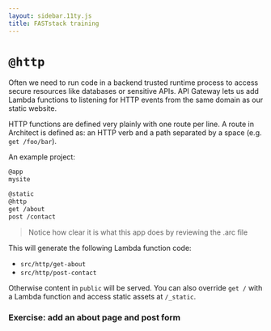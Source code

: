 ```yaml
---
layout: sidebar.11ty.js
title: FASTstack training
---
```


# `@http`

Often we need to run code in a backend trusted runtime process to access secure resources like databases or sensitive APIs. API Gateway lets us add Lambda functions to listening for HTTP events from the same domain as our static website.

HTTP functions are defined very plainly with one route per line. A route in Architect is defined as: an HTTP verb and a path separated by a space (e.g. `get /foo/bar`).

An example  project:

```bash
@app
mysite

@static
@http
get /about
post /contact
```
> Notice how clear it is what this app does by reviewing the .arc file

This will generate the following Lambda function code:

- `src/http/get-about`
- `src/http/post-contact`

Otherwise content in `public` will be served. You can also override `get /` with a Lambda function and access static assets at `/_static`.

### Exercise: add an about page and post form

